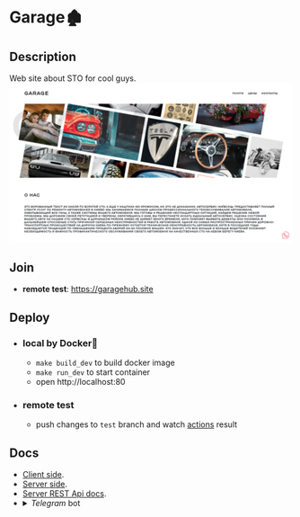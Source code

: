 # Garage🏚

## Description

Web site about STO for cool guys.
![Garage screen](./README_icon.png)

## Join

 * **remote test**: https://garagehub.site

## Deploy

 * ### local by Docker🐳

    * `make build_dev` to build docker image
    * `make run_dev` to start container
    * open http://localhost:80

 * ### remote test

    * push changes to `test` branch and watch [actions](https://github.com/FedorenkaAvenue/Garage/actions) result

## Docs

 * [Client side](./client).    
 * [Server side](./server).    
 * [Server REST Api docs](https://docs.fedorenka.online/?urls.primaryName=Garage).    
 * <details>
    <summary><i>Telegram</i> bot</summary>
    <div>
        Add bot to <i>Telegram</i> group by name <a href="t.me/fedorenka_garage_bot"><code>@fedorenka_garage_bot</code></a>.<br>Bot send message only for special groups. Groups are specified in the project configuration.<br>
    </div>
   </details>
